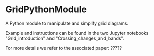 # GridPythonModule
A Python module to manipulate and simplify grid diagrams.

Example and instructions can be found in the two Jupyter notebooks "Grid_introduction" and "Crossing_changes_and_bands".

For more details we refer to the associated paper: ?????
